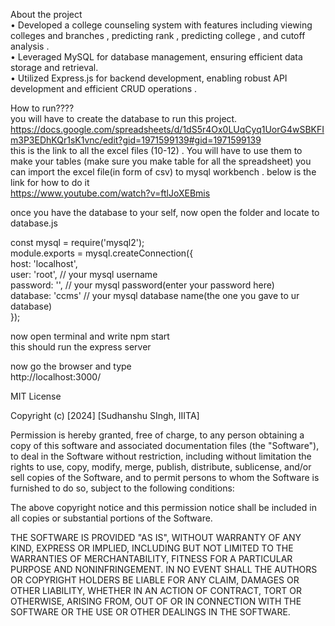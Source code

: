 About the project  
• Developed a college counseling system with features including viewing colleges and branches , predicting
rank , predicting college , and cutoff analysis .  
• Leveraged MySQL for database management, ensuring efficient data storage and retrieval.  
• Utilized Express.js for backend development, enabling robust API development and efficient CRUD operations .  




How to run????  
you will have to create the database to run this project.  
https://docs.google.com/spreadsheets/d/1dS5r4Ox0LUqCyq1UorG4wSBKFIm3P3EDhKQr1sK1vnc/edit?gid=1971599139#gid=1971599139  
this is the link to all the excel files (10-12) . You will have to use them to make your tables (make sure you make table for all the spreadsheet)
you can import the excel file(in form of csv) to mysql workbench . below is the link for how to do it  
https://www.youtube.com/watch?v=ftlJoXEBmis  

once you have the database to your self, now open the folder and locate to database.js

const mysql = require('mysql2');  
module.exports = mysql.createConnection({  
    host: 'localhost',  
    user: 'root',    // your mysql username  
    password: '',    // your mysql password(enter your password here)  
    database: 'ccms'   // your mysql database name(the one you gave to ur database)  
    });

now open terminal and write npm start  
this should run the express server  


now go the browser and type  
http://localhost:3000/


MIT License

Copyright (c) [2024] [Sudhanshu SIngh, IIITA]

Permission is hereby granted, free of charge, to any person obtaining a copy
of this software and associated documentation files (the "Software"), to deal
in the Software without restriction, including without limitation the rights
to use, copy, modify, merge, publish, distribute, sublicense, and/or sell
copies of the Software, and to permit persons to whom the Software is
furnished to do so, subject to the following conditions:

The above copyright notice and this permission notice shall be included in all
copies or substantial portions of the Software.

THE SOFTWARE IS PROVIDED "AS IS", WITHOUT WARRANTY OF ANY KIND, EXPRESS OR
IMPLIED, INCLUDING BUT NOT LIMITED TO THE WARRANTIES OF MERCHANTABILITY,
FITNESS FOR A PARTICULAR PURPOSE AND NONINFRINGEMENT. IN NO EVENT SHALL THE
AUTHORS OR COPYRIGHT HOLDERS BE LIABLE FOR ANY CLAIM, DAMAGES OR OTHER
LIABILITY, WHETHER IN AN ACTION OF CONTRACT, TORT OR OTHERWISE, ARISING FROM,
OUT OF OR IN CONNECTION WITH THE SOFTWARE OR THE USE OR OTHER DEALINGS IN THE
SOFTWARE.


